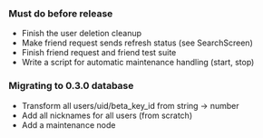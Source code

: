 ### Must do before release

- Finish the user deletion cleanup
- Make friend request sends refresh status (see SearchScreen)
- Finish friend request and friend test suite
- Write a script for automatic maintenance handling (start, stop)

### Migrating to 0.3.0 database

- Transform all users/uid/beta_key_id from string -> number
- Add all nicknames for all users (from scratch)
- Add a maintenance node